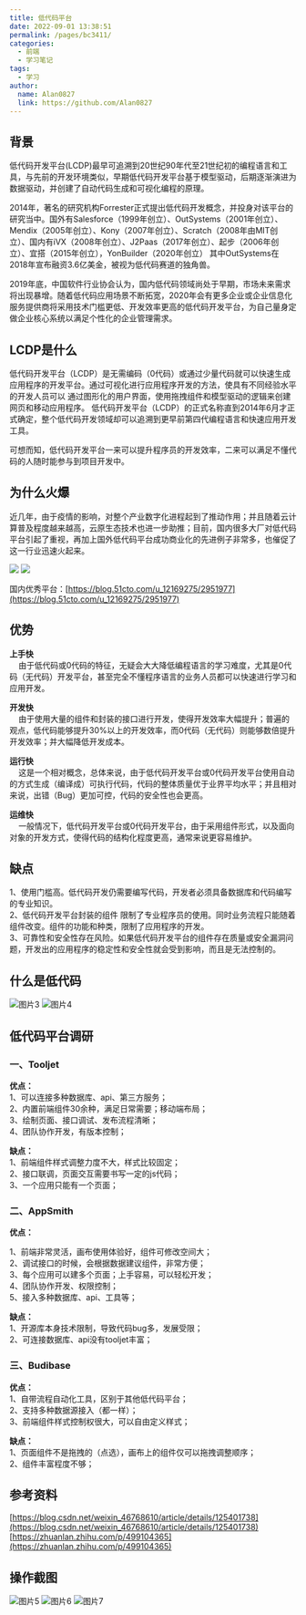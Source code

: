 ```yaml
---
title: 低代码平台
date: 2022-09-01 13:38:51
permalink: /pages/bc3411/
categories:
  - 前端
  - 学习笔记
tags:
  - 学习
author: 
  name: Alan0827
  link: https://github.com/Alan0827
---
```



## 背景
低代码开发平台(LCDP)最早可追溯到20世纪90年代至21世纪初的编程语言和工具，与先前的开发环境类似，早期低代码开发平台基于模型驱动，后期逐渐演进为数据驱动，并创建了自动代码生成和可视化编程的原理。

2014年，著名的研究机构Forrester正式提出低代码开发概念，并投身对该平台的研究当中。国外有Salesforce（1999年创立）、OutSystems（2001年创立）、Mendix（2005年创立）、Kony（2007年创立）、Scratch（2008年由MIT创立）、国内有iVX（2008年创立）、J2Paas（2017年创立）、起步（2006年创立）、宜搭（2015年创立），YonBuilder（2020年创立） 其中OutSystems在2018年宣布融资3.6亿美金，被视为低代码赛道的独角兽。

2019年底，中国软件行业协会认为，国内低代码领域尚处于早期，市场未来需求将出现暴增。随着低代码应用场景不断拓宽，2020年会有更多企业或企业信息化服务提供商将采用技术门槛更低、开发效率更高的低代码开发平台，为自己量身定做企业核心系统以满足个性化的企业管理需求。

<!-- more -->

## LCDP是什么
低代码开发平台（LCDP）是无需编码（0代码）或通过少量代码就可以快速生成应用程序的开发平台。通过可视化进行应用程序开发的方法，使具有不同经验水平的开发人员可以
通过图形化的用户界面，使用拖拽组件和模型驱动的逻辑来创建网页和移动应用程序。 低代码开发平台（LCDP）的正式名称直到2014年6月才正式确定，整个低代码开发领域却可以追溯到更早前第四代编程语言和快速应用开发工具。

可想而知，低代码开发平台一来可以提升程序员的开发效率，二来可以满足不懂代码的人随时能参与到项目开发中。

## 为什么火爆
近几年，由于疫情的影响，对整个产业数字化进程起到了推动作用；并且随着云计算普及程度越来越高，云原生态技术也进一步助推；目前，国内很多大厂对低代码平台引起了重视，再加上国外低代码平台成功商业化的先进例子非常多，也催促了这一行业迅速火起来。

![](https://jsd.cdn.zzko.cn/gh/Alan0827/picx-images-hosting@master/20220906/图片1.4lnhlgokhgu0.webp)
![](https://jsd.cdn.zzko.cn/gh/Alan0827/picx-images-hosting@master/20220906/图片2.4tnoy11vham0.webp)

国内优秀平台：[https://blog.51cto.com/u_12169275/2951977](https://blog.51cto.com/u_12169275/2951977)

## 优势

**上手快**<br>
&nbsp;&nbsp;&nbsp;&nbsp;由于低代码或0代码的特征，无疑会大大降低编程语言的学习难度，尤其是0代码（无代码）开发平台，甚至完全不懂程序语言的业务人员都可以快速进行学习和应用开发。

**开发快**<br>
&nbsp;&nbsp;&nbsp;&nbsp;由于使用大量的组件和封装的接口进行开发，使得开发效率大幅提升；普遍的观点，低代码能够提升30%以上的开发效率，而0代码（无代码）则能够数倍提升开发效率；并大幅降低开发成本。

**运行快**<br>
&nbsp;&nbsp;&nbsp;&nbsp;这是一个相对概念，总体来说，由于低代码开发平台或0代码开发平台使用自动的方式生成（编译成）可执行代码，代码的整体质量优于业界平均水平；并且相对来说，出错（Bug）更加可控，代码的安全性也会更高。

**运维快**<br>
&nbsp;&nbsp;&nbsp;&nbsp;一般情况下，低代码开发平台或0代码开发平台，由于采用组件形式，以及面向对象的开发方式，使得代码的结构化程度更高，通常来说更容易维护。

## 缺点

1、使用门槛高。低代码开发仍需要编写代码，开发者必须具备数据库和代码编写的专业知识。<br>
2、低代码开发平台封装的组件	限制了专业程序员的使用。同时业务流程只能随着组件改变。组件的功能和种类，限制了应用程序的开发。<br>
3、可靠性和安全性存在风险。如果低代码开发平台的组件存在质量或安全漏洞问题，开发出的应用程序的稳定性和安全性就会受到影响，而且是无法控制的。

## 什么是低代码
![图片3](https://jsd.cdn.zzko.cn/gh/Alan0827/picx-images-hosting@master/20220906/图片3.5mjh0rc4z3k0.jpg)
![图片4](https://jsd.cdn.zzko.cn/gh/Alan0827/picx-images-hosting@master/20220906/图片4.idatlscyvps.jpg)

## 低代码平台调研

### 一、Tooljet

**优点：**</br>
1、可以连接多种数据库、api、第三方服务；</br>
2、内置前端组件30余种，满足日常需要；移动端布局；</br>
3、绘制页面、接口调试、发布流程清晰；</br>
4、团队协作开发，有版本控制；

**缺点：**</br>
1、前端组件样式调整力度不大，样式比较固定；</br>
2、接口联调，页面交互需要书写一定的js代码；</br>
3、一个应用只能有一个页面；

### 二、AppSmith

**优点：**</br>

1、前端非常灵活，画布使用体验好，组件可修改空间大；</br>
2、调试接口的时候，会根据数据建议组件，非常方便；</br>
3、每个应用可以建多个页面；上手容易，可以轻松开发；</br>
4、团队协作开发、权限控制；</br>
5、接入多种数据库、api、工具等；</br>

**缺点：**</br>
1、开源库本身技术限制，导致代码bug多，发展受限；</br>
2、可连接数据库、api没有tooljet丰富；</br>

### 三、Budibase

**优点：**</br>
1、自带流程自动化工具，区别于其他低代码平台；</br>
2、支持多种数据源接入（都一样）；</br>
3、前端组件样式控制权很大，可以自由定义样式；</br>

**缺点：**</br>
1、页面组件不是拖拽的（点选），画布上的组件仅可以拖拽调整顺序；</br>
2、组件丰富程度不够；


## 参考资料
[https://blog.csdn.net/weixin_46768610/article/details/125401738](https://blog.csdn.net/weixin_46768610/article/details/125401738)
[https://zhuanlan.zhihu.com/p/499104365](https://zhuanlan.zhihu.com/p/499104365)


## 操作截图
![图片5](https://jsd.cdn.zzko.cn/gh/Alan0827/picx-images-hosting@master/20220906/图片5.4llbm22tewi0.jpg)
![图片6](https://jsd.cdn.zzko.cn/gh/Alan0827/picx-images-hosting@master/20220906/图片6.567mhsf1urs.jpg)
![图片7](https://jsd.cdn.zzko.cn/gh/Alan0827/picx-images-hosting@master/20220906/图片7.5bjnb6aa7t40.jpg)